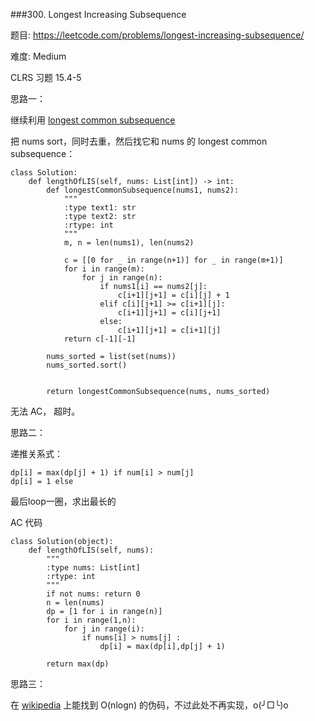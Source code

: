 ###300. Longest Increasing Subsequence

题目:
<https://leetcode.com/problems/longest-increasing-subsequence/>


难度:
Medium


CLRS 习题 15.4-5 

思路一：

继续利用 [longest common subsequence](https://github.com/KrisYu/LeetCode-CLRS-Python/blob/master/1143._Longest_Common_Subsequence.md)

把 nums sort，同时去重，然后找它和 nums 的 longest common subsequence：


```Python3
class Solution:
    def lengthOfLIS(self, nums: List[int]) -> int:
        def longestCommonSubsequence(nums1, nums2):
            """
            :type text1: str
            :type text2: str
            :rtype: int
            """
            m, n = len(nums1), len(nums2)

            c = [[0 for _ in range(n+1)] for _ in range(m+1)]
            for i in range(m):
                for j in range(n):
                    if nums1[i] == nums2[j]:
                        c[i+1][j+1] = c[i][j] + 1
                    elif c[i][j+1] >= c[i+1][j]:
                        c[i+1][j+1] = c[i][j+1]
                    else:
                        c[i+1][j+1] = c[i+1][j]
            return c[-1][-1]

        nums_sorted = list(set(nums))
        nums_sorted.sort()

        
        return longestCommonSubsequence(nums, nums_sorted)

```

无法 AC， 超时。

思路二：



递推关系式：

```
dp[i] = max(dp[j] + 1) if num[i] > num[j] 
dp[i] = 1 else
```

最后loop一圈，求出最长的 

AC 代码

```
class Solution(object):
    def lengthOfLIS(self, nums):
        """
        :type nums: List[int]
        :rtype: int
        """
        if not nums: return 0
        n = len(nums)
        dp = [1 for i in range(n)]
        for i in range(1,n):
        	for j in range(i):
        		if nums[i] > nums[j] :
        			dp[i] = max(dp[i],dp[j] + 1)

        return max(dp)
```

思路三：


在 [wikipedia](https://en.wikipedia.org/wiki/Longest_increasing_subsequence) 上能找到 O(nlogn) 的伪码，不过此处不再实现，o(╯□╰)o
